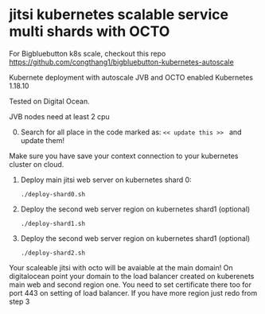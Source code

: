 # jitsi kubernetes scalable service multi shards with OCTO

For Bigbluebutton k8s scale, checkout this repo https://github.com/congthang1/bigbluebutton-kubernetes-autoscale

Kubernete deployment with autoscale JVB and OCTO enabled
Kubernetes 1.18.10

Tested on Digital Ocean.

JVB nodes need at least 2 cpu

0. Search for all place in the code marked as: ``<< update this >> `` and update them! 

Make sure you have save your context connection to your kubernetes cluster on cloud.

1. Deploy main jitsi web server on kubernetes shard 0:

    ``./deploy-shard0.sh``

2. Deploy the second web server region on kubernetes shard1 (optional)

    ``./deploy-shard1.sh``

3. Deploy the second web server region on kubernetes shard1 (optional)

    ``./deploy-shard2.sh``
    

Your scaleable jitsi with octo will be avaiable at the main domain! On digitalocean point your domain to the load balancer created on kuberenets main web and second region one. You need to set certificate there too for port 443 on setting of load balancer.
If you have more region just redo from step 3
